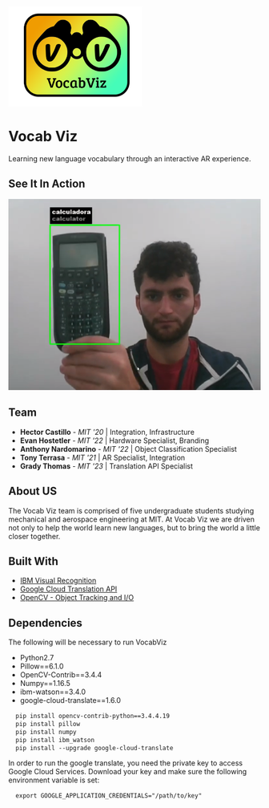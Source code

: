 <img src="VocabViz.png" alt="Logo"
	title="Vocab Viz" height="200" />
# Vocab Viz

Learning new language vocabulary through an interactive AR experience.

## See It In Action
[![Demo Video](video_thumbnail.png)](https://www.youtube.com/watch?v=15p8nqRELFA)

## Team

* **Hector Castillo** - *MIT '20* | Integration, Infrastructure
* **Evan Hostetler** - *MIT '22* | Hardware Specialist, Branding
* **Anthony Nardomarino** - *MIT '22* | Object Classification Specialist
* **Tony Terrasa** - *MIT '21* | AR Specialist, Integration
* **Grady Thomas** - *MIT '23* | Translation API Specialist

## About US

The Vocab Viz team is comprised of five undergraduate students studying mechanical and aerospace engineering at MIT. At Vocab Viz we are driven not only to help the world learn new languages, but to bring the world a little closer together. 

## Built With

* [IBM Visual Recognition](https://cloud.ibm.com/catalog/services/visual-recognition)
* [Google Cloud Translation API](https://cloud.google.com/translate/?utm_source=google&utm_medium=cpc&utm_campaign=na-US-all-en-dr-bkws-all-all-trial-e-dr-1007179&utm_content=text-ad-none-any-DEV_c-CRE_297670894993-ADGP_Hybrid+%7C+AW+SEM+%7C+BKWS+%7C+US+%7C+en+%7C+EXA+~+ML/AI+~+Translation+API+~+google+cloud+translate-KWID_43700037004364741-kwd-166600839370&utm_term=KW_google%20cloud%20translate-ST_google+cloud+translate&gclid=Cj0KCQjwn_LrBRD4ARIsAFEQFKue6OWXW_-XTgIPRACTeE5FLx12wreHO63RJapJ-rZMMRt2lUtndhgaAvfXEALw_wcB)
* [OpenCV - Object Tracking and I/O](https://https://opencv.org/)


## Dependencies
The following will be necessary to run VocabViz

- Python2.7
- Pillow==6.1.0
- OpenCV-Contrib==3.4.4
- Numpy==1.16.5
- ibm-watson==3.4.0
- google-cloud-translate==1.6.0

```
  pip install opencv-contrib-python==3.4.4.19  
  pip install pillow
  pip install numpy
  pip install ibm_watson
  pip install --upgrade google-cloud-translate
```

In order to run the google translate, you need the private key to access Google Cloud Services. Download your key and make sure the following environment variable is set:
```
  export GOOGLE_APPLICATION_CREDENTIALS="/path/to/key"
```







